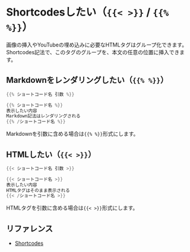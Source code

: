 # Shortcodesしたい（`{{< >}}` / `{{% %}}`）

画像の挿入やYouTubeの埋め込みに必要なHTMLタグはグループ化できます。
Shortcodes記法で、このタグのグループを、本文の任意の位置に挿入できます。

## Markdownをレンダリングしたい（`{{% %}}`）

```go
{{% ショートコード名 引数 %}}
```

```go
{{% ショートコード名 %}}
表示したい内容
Markdown記法はレンダリングされる
{{% /ショートコード名 %}}
```

Markdownを引数に含める場合は`{{% %}}`形式にします。

## HTMLしたい（`{{< >}}`）

```go
{{< ショートコード名 引数 >}}
```

```go
{{< ショートコード名 >}}
表示したい内容
HTMLタグはそのまま表示される
{{< /ショートコード名 >}}
```

HTMLタグを引数に含める場合は`{{< >}}`形式にします。

## リファレンス

- [Shortcodes](https://gohugo.io/content-management/shortcodes/)
